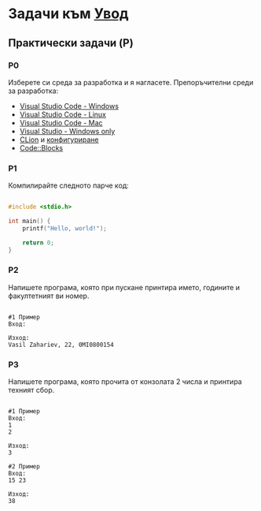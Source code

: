 # Задачи към [Увод](./)

## Практически задачи (P)

### P0

Изберете си среда за разработка и я нагласете. Препоръчителни среди за разработка:

- [Visual Studio Code - Windows](https://www.javatpoint.com/how-to-run-a-c-program-in-visual-studio-code)
- [Visual Studio Code - Linux](https://code.visualstudio.com/docs/cpp/config-linux)
- [Visual Studio Code - Mac](https://code.visualstudio.com/docs/cpp/config-clang-mac)
- [Visual Studio - Windows only](https://learn.microsoft.com/en-us/cpp/build/vscpp-step-0-installation?view=msvc-170)
- [CLion](https://www.jetbrains.com/clion/) и [конфигуриране](https://www.jetbrains.com/help/clion/quick-tutorial-on-configuring-clion-on-windows.html)
- [Code::Blocks](https://codeforwin.org/c-programming/create-compile-run-c-program-using-codeblocks)

### P1
Компилирайте следното парче код:

``` c++

#include <stdio.h>

int main() {
    printf("Hello, world!");

    return 0;
}

```

### P2
Напишете програма, която при пускане принтира името, годините и факултетният ви номер.

```

#1 Пример
Вход:

Изход:
Vasil Zahariev, 22, 0MI0800154

```

### P3
Напишете програма, която прочита от конзолата 2 числа и принтира техният сбор.

```

#1 Пример
Вход:
1
2

Изход:
3

#2 Пример
Вход:
15 23

Изход:
38

```
